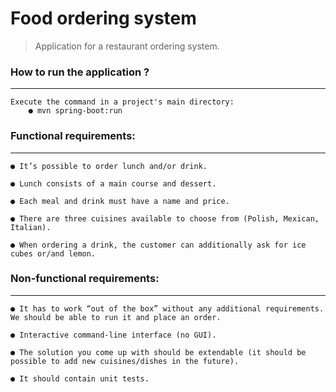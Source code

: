 # Food ordering system

>Application for a restaurant ordering system.

### How to run the application ?

---
    Execute the command in a project's main directory:
        ● mvn spring-boot:run

### Functional requirements:

---
    ● It’s possible to order lunch and/or drink.

    ● Lunch consists of a main course and dessert.

    ● Each meal and drink must have a name and price.

    ● There are three cuisines available to choose from (Polish, Mexican, Italian).

    ● When ordering a drink, the customer can additionally ask for ice cubes or/and lemon.

   
### Non-functional requirements:

---
    ● It has to work “out of the box” without any additional requirements. We should be able to run it and place an order.

    ● Interactive command-line interface (no GUI).

    ● The solution you come up with should be extendable (it should be possible to add new cuisines/dishes in the future).

    ● It should contain unit tests.